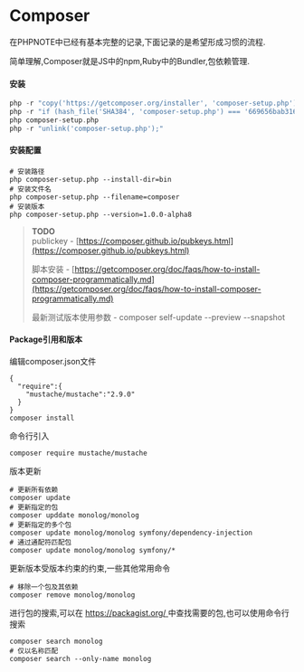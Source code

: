 # Composer

在PHPNOTE中已经有基本完整的记录,下面记录的是希望形成习惯的流程.

简单理解,Composer就是JS中的npm,Ruby中的Bundler,包依赖管理.

#### 安装

```php
php -r "copy('https://getcomposer.org/installer', 'composer-setup.php');"
php -r "if (hash_file('SHA384', 'composer-setup.php') === '669656bab3166a7aff8a7506b8cb2d1c292f042046c5a994c43155c0be6190fa0355160742ab2e1c88d40d5be660b410') { echo 'Installer verified'; } else { echo 'Installer corrupt'; unlink('composer-setup.php'); } echo PHP_EOL;"
php composer-setup.php
php -r "unlink('composer-setup.php');"
```

#### 安装配置

```
# 安装路径
php composer-setup.php --install-dir=bin
# 安装文件名
php composer-setup.php --filename=composer
# 安装版本
php composer-setup.php --version=1.0.0-alpha8
```

> **TODO**  
> publickey - [https://composer.github.io/pubkeys.html](https://composer.github.io/pubkeys.html)
>
> 脚本安装 - [https://getcomposer.org/doc/faqs/how-to-install-composer-programmatically.md](https://getcomposer.org/doc/faqs/how-to-install-composer-programmatically.md)
>
> 最新测试版本使用参数 - composer self-update --preview --snapshot

#### Package引用和版本

编辑composer.json文件

```
{
  "require":{
    "mustache/mustache":"2.9.0"
  }
}
composer install
```

命令行引入

```
composer require mustache/mustache
```

版本更新

```
# 更新所有依赖
composer update
# 更新指定的包
composer upddate monolog/monolog
# 更新指定的多个包
composer update monolog/monolog symfony/dependency-injection
# 通过通配符匹配包
composer update monolog/monolog symfony/*
```

更新版本受版本约束的约束,一些其他常用命令

```
# 移除一个包及其依赖
composer remove monolog/monolog
```

进行包的搜索,可以在 [https://packagist.org/ ](https://packagist.org/中查找需要的包,也可以使用命令行搜索)中查找需要的包,也可以使用命令行搜索

```
composer search monolog
# 仅以名称匹配
composer search --only-name monolog
```



